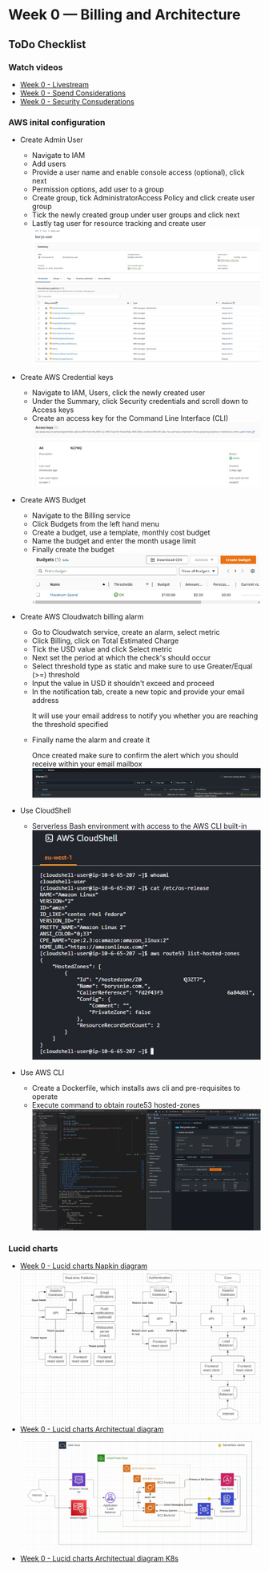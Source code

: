 # Week 0 — Billing and Architecture

## ToDo Checklist<p>

### Watch videos
- [Week 0 - Livestream](https://www.youtube.com/watch?v=SG8blanhAOg&list=PLBfufR7vyJJ7k25byhRXJldB5AiwgNnWv&index=12)<br>
- [Week 0 - Spend Considerations](https://www.youtube.com/watch?v=OVw3RrlP-sI&list=PLBfufR7vyJJ7k25byhRXJldB5AiwgNnWv&index=13)<br>
- [Week 0 - Security Consuderations](https://www.youtube.com/watch?v=4EMWBYVggQI&list=PLBfufR7vyJJ7k25byhRXJldB5AiwgNnWv&index=15)<br>

### AWS inital configuration<p>

- Create Admin User
  - Navigate to IAM
  - Add users
  - Provide a user name and enable console access (optional), click next
  - Permission options, add user to a group
  - Create group, tick AdministratorAccess Policy and click create user group
  - Tick the newly created group under user groups and click next
  - Lastly tag user for resource tracking and create user<br>
![Example](/images/aws-create-admin-user.jpg)

- Create AWS Credential keys
  - Navigate to IAM, Users, click the newly created user
  - Under the Summary, click Security credentials and scroll down to Access keys
  - Create an access key for the Command Line Interface (CLI)<br>
![Example](/images/aws-credential-keys.jpg)

- Create AWS Budget
  - Navigate to the Billing service
  - Click Budgets from the left hand menu
  - Create a budget, use a template, monthly cost budget
  - Name the budget and enter the month usage limit
  - Finally create the budget<br>
![Example](/images/set-budget-spend.jpg)

- Create AWS Cloudwatch billing alarm
  - Go to Cloudwatch service, create an alarm, select metric
  - Click Billing, click on Total Estimated Charge
  - Tick the USD value and click Select metric
  - Next set the period at which the check's should occur
  - Select threshold type as static and make sure to use Greater/Equal (>=) threshold
  - Input the value in USD it shouldn't exceed and proceed
  - In the notification tab, create a new topic and provide your email address<p>
  It will use your email address to notify you whether you are reaching the threshold specified
  - Finally name the alarm and create it<p>
  Once created make sure to confirm the alert which you should receive within your email mailbox<br>
![Example](/images/cloudwatch-billing-alarm.jpg)

- Use CloudShell
  - Serverless Bash environment with access to the AWS CLI built-in<br>
![Example](/images/use-aws-cloudshell.jpg)

- Use AWS CLI
  - Create a Dockerfile, which installs aws cli and pre-requisites to operate
  - Execute command to obtain route53 hosted-zones<br>
![Example](/images/create-container-with-aws-cli-and-get-resource.jpg)

### Lucid charts<p>
- [Week 0 - Lucid charts Napkin diagram](https://lucid.app/lucidchart/3b2a2614-d9da-459a-8416-63596c6f58d2/edit?invitationId=inv_53b32dfe-39e9-44d6-a8a8-c7bac168f0cd)<br>
![Example](/images/napkin-diagram.jpg)
- [Week 0 - Lucid charts Architectual diagram](https://lucid.app/lucidchart/6f0531e7-db41-4a1f-a653-631e9a1a5e12/edit?viewport_loc=-76%2C-76%2C2304%2C1183%2C0_0&invitationId=inv_88cd74dd-133e-420f-8f39-e38324a8696f)<br>
![Example](/images/aws-architectural-diagram.jpg)
- [Week 0 - Lucid charts Architectual diagram K8s](https://lucid.app/lucidchart/fadd43a0-2824-49fc-b00d-62a8e1ad5da2/edit?invitationId=inv_96d3fde1-71d4-4744-b9b9-0e917663468d)<br>
